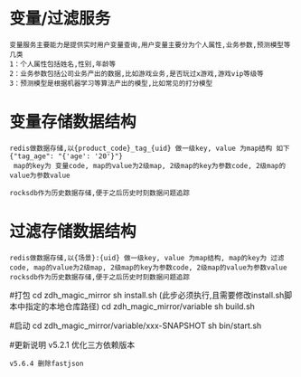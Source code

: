 # 变量/过滤服务
    变量服务主要能力是提供实时用户变量查询,用户变量主要分为个人属性,业务参数,预测模型等几类
    1：个人属性包括姓名,性别,年龄等
    2：业务参数包括公司业务产出的数据,比如游戏业务,是否玩过x游戏,游戏vip等级等
    3：预测模型是根据机器学习等算法产出的模型,比如常见的打分模型
    
# 变量存储数据结构
    redis做数据存储,以{product_code}_tag_{uid} 做一级key, value 为map结构 如下 {"tag_age": "{'age': '20'}"}
     map的key为 变量code, map的value为2级map, 2级map的key为参数code, 2级map的value为参数value
    
    rocksdb作为历史数据存储,便于之后历史时刻数据问题追踪
    
# 过滤存储数据结构
    redis做数据存储,以{场景}:{uid} 做一级key, value 为map结构, map的key为 过滤code, map的value为2级map, 2级map的key为参数code, 2级map的value为参数value
    rocksdb作为历史数据存储,便于之后历史时刻数据问题追踪
    
#打包
    cd zdh_magic_mirror
    sh install.sh (此步必须执行,且需要修改install.sh脚本中指定的本地仓库路径)
    cd zdh_magic_mirror/variable
    sh build.sh
    
#启动
    cd zdh_magic_mirror/variable/xxx-SNAPSHOT
    sh bin/start.sh
    
#更新说明
    v5.2.1 优化三方依赖版本
    
    v5.6.4 删除fastjson 